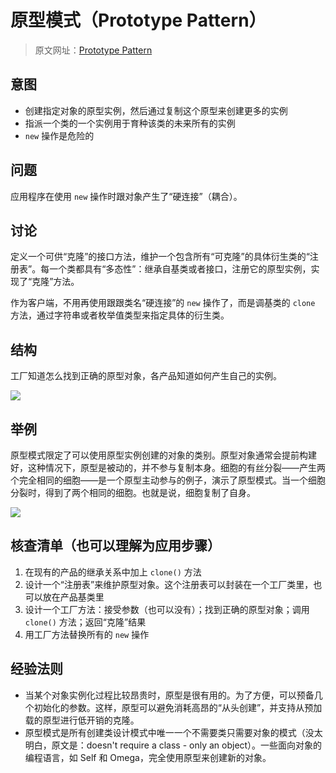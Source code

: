 # 原型模式（Prototype Pattern）

> 原文网址：[Prototype Pattern](https://sourcemaking.com/design_patterns/prototype)

## 意图
- 创建指定对象的原型实例，然后通过复制这个原型来创建更多的实例
- 指派一个类的一个实例用于育种该类的未来所有的实例
- `new` 操作是危险的

## 问题
应用程序在使用 `new` 操作时跟对象产生了“硬连接”（耦合）。

## 讨论
定义一个可供“克隆”的接口方法，维护一个包含所有“可克隆”的具体衍生类的“注册表”。每一个类都具有“多态性”：继承自基类或者接口，注册它的原型实例，实现了“克隆”方法。

作为客户端，不用再使用跟跟类名“硬连接”的 `new` 操作了，而是调基类的 `clone` 方法，通过字符串或者枚举值类型来指定具体的衍生类。

## 结构
工厂知道怎么找到正确的原型对象，各产品知道如何产生自己的实例。

![](https://sourcemaking.com/files/v2/content/patterns/Prototype.png)

## 举例
原型模式限定了可以使用原型实例创建的对象的类别。原型对象通常会提前构建好，这种情况下，原型是被动的，并不参与复制本身。细胞的有丝分裂——产生两个完全相同的细胞——是一个原型主动参与的例子，演示了原型模式。当一个细胞分裂时，得到了两个相同的细胞。也就是说，细胞复制了自身。

![](https://sourcemaking.com/files/v2/content/patterns/Prototype_example1.png)

## 核查清单（也可以理解为应用步骤）
1. 在现有的产品的继承关系中加上 `clone()` 方法
2. 设计一个“注册表”来维护原型对象。这个注册表可以封装在一个工厂类里，也可以放在产品基类里
3. 设计一个工厂方法：接受参数（也可以没有）；找到正确的原型对象；调用 `clone()` 方法；返回“克隆”结果
4. 用工厂方法替换所有的 `new` 操作

## 经验法则
- 当某个对象实例化过程比较昂贵时，原型是很有用的。为了方便，可以预备几个初始化的参数。这样，原型可以避免消耗高昂的“从头创建”，并支持从预加载的原型进行低开销的克隆。
- 原型模式是所有创建类设计模式中唯一一个不需要类只需要对象的模式（没太明白，原文是：doesn't require a class - only an object）。一些面向对象的编程语言，如 Self 和 Omega，完全使用原型来创建新的对象。